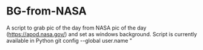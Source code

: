 # BG-from-NASA
A script to grab pic of the day from NASA pic of the day (https://apod.nasa.gov/) and set as windows background.
Script is currently available in Python git config --global user.name "
